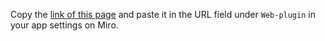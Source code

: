 <script src="https://miro.com/app/static/sdk.1.1.js"></script>
<script src="src/main.js"></script>

Copy the [link of this page](https://max-poprawe.github.io/codebeamer-miro/) and paste it in the URL field under `Web-plugin` in your app settings on Miro.
